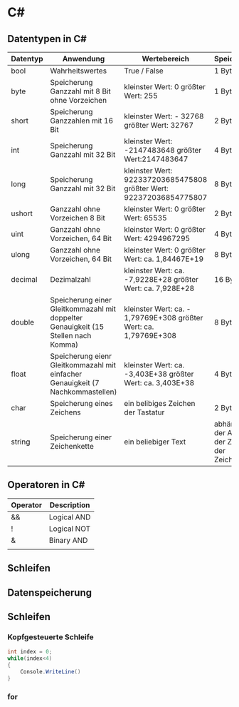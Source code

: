 # C#
## Datentypen in C#
|Datentyp|Anwendung|Wertebereich|Speicherplatz|
|---|---|---|---|
|bool|Wahrheitswertes|True / False|1 Byte|
|byte|Speicherung Ganzzahl mit 8 Bit ohne Vorzeichen|kleinster Wert: 0 größter Wert: 255|1 Byte|
|short|Speicherung Ganzzahlen mit 16 Bit|kleinster Wert: - 32768 größter Wert: 32767|2 Byte|
|int|Speicherung Ganzzahl mit 32 Bit|kleinster Wert: -2147483648 größter Wert:2147483647 |4 Byte|
|long|Speicherung Ganzzahl mit 32 Bit|kleinster Wert: 922337203685475808 größter Wert: 922372036854775807|8 Byte|
|ushort|Ganzzahl ohne Vorzeichen 8 Bit|kleinster Wert: 0 größter Wert: 65535|2 Byte|
|uint|Ganzzahl ohne Vorzeichen, 64 Bit|kleinster Wert: 0 größter Wert: 4294967295|4 Byte|
|ulong|Ganzzahl ohne Vorzeichen, 64 Bit|kleinster Wert: 0 größter Wert: ca. 1,84467E+19|8 Byte|
|decimal|Dezimalzahl|kleinster Wert: ca. -7,9228E+28 größter Wert: ca. 7,928E+28|16 Byte|
|double|Speicherung einer Gleitkommazahl mit doppelter Genauigkeit (15 Stellen nach Komma)|kleinster Wert: ca. - 1,79769E+308 größter Wert: ca. 1,79769E+308|8 Byte|
|float|Speicherung eienr Gleitkommazahl mit einfacher Genauigkeit (7 Nachkommastellen)|kleinster Wert: ca. -3,403E+38 größter Wert: ca. 3,403E+38|4 Byte|
|char|Speicherung eines Zeichens|ein belibiges Zeichen der Tastatur|2 Byte|
|string|Speicherung einer Zeichenkette|ein beliebiger Text|abhängig von der Anzahl der Zeichen in der Zeichenkette|
## Operatoren in C#
|Operator|Description|
|---|---|
|&&|Logical AND|
|!|Logical NOT|
|&|Binary AND|
|||

## Schleifen


## Datenspeicherung


## Schleifen
### Kopfgesteuerte Schleife
```c#
int index = 0;
while(index<4)
{
    Console.WriteLine()
}
```


### for
